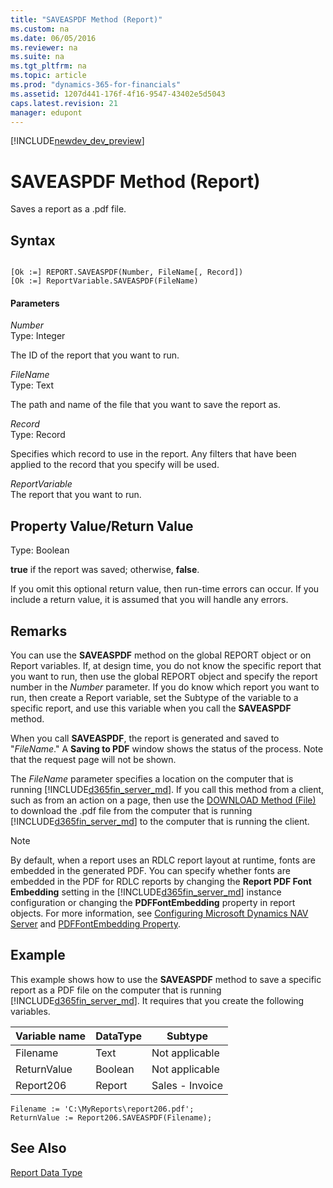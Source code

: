 ```yaml
---
title: "SAVEASPDF Method (Report)"
ms.custom: na
ms.date: 06/05/2016
ms.reviewer: na
ms.suite: na
ms.tgt_pltfrm: na
ms.topic: article
ms.prod: "dynamics-365-for-financials"
ms.assetid: 1207d441-176f-4f16-9547-43402e5d5043
caps.latest.revision: 21
manager: edupont
---
```


[!INCLUDE[newdev_dev_preview](../includes/newdev_dev_preview.md)]

# SAVEASPDF Method (Report)
Saves a report as a .pdf file.  
  
## Syntax  
  
```  
  
[Ok :=] REPORT.SAVEASPDF(Number, FileName[, Record])  
[Ok :=] ReportVariable.SAVEASPDF(FileName)  
```  
  
#### Parameters  
 *Number*  
 Type: Integer  
  
 The ID of the report that you want to run.   
  
 *FileName*  
 Type: Text  
  
 The path and name of the file that you want to save the report as.  
  
 *Record*  
 Type: Record  
  
 Specifies which record to use in the report. Any filters that have been applied to the record that you specify will be used.  
  
 *ReportVariable*  
 The report that you want to run.  
  
## Property Value/Return Value  
 Type: Boolean  
  
 **true** if the report was saved; otherwise, **false**.  
  
 If you omit this optional return value, then run-time errors can occur. If you include a return value, it is assumed that you will handle any errors.  
  
## Remarks  
 You can use the **SAVEASPDF** method on the global REPORT object or on Report variables. If, at design time, you do not know the specific report that you want to run, then use the global REPORT object and specify the report number in the *Number* parameter. If you do know which report you want to run, then create a Report variable, set the Subtype of the variable to a specific report, and use this variable when you call the **SAVEASPDF** method.  
  
 When you call **SAVEASPDF**, the report is generated and saved to "*FileName*." A **Saving to PDF** window shows the status of the process. Note that the request page will not be shown.  
  
 The *FileName* parameter specifies a location on the computer that is running [!INCLUDE[d365fin_server_md](../includes/d365fin_server_md.md)]. If you call this method from a client, such as from an action on a page, then use the [DOWNLOAD Method \(File\)](devenv-DOWNLOAD-Method-File.md) to download the .pdf file from the computer that is running [!INCLUDE[d365fin_server_md](../includes/d365fin_server_md.md)] to the computer that is running the client.  
  
> [!NOTE]  
>  By default, when a report uses an RDLC report layout at runtime, fonts are embedded in the generated PDF. You can specify whether fonts are embedded in the PDF for RDLC reports by changing the **Report PDF Font Embedding** setting in the [!INCLUDE[d365fin_server_md](../includes/d365fin_server_md.md)] instance configuration or changing the **PDFFontEmbedding** property in report objects. For more information, see [Configuring Microsoft Dynamics NAV Server](Configuring-Microsoft-Dynamics-NAV-Server.md) and [PDFFontEmbedding Property](../properties/devenv-PDF-FontEmbedding-Property.md).  
  
## Example  
 This example shows how to use the **SAVEASPDF** method to save a specific report as a PDF file on the computer that is running [!INCLUDE[d365fin_server_md](../includes/d365fin_server_md.md)]. It requires that you create the following variables.  
  
|Variable name|DataType|Subtype|  
|-------------------|--------------|-------------|  
|Filename|Text|Not applicable|  
|ReturnValue|Boolean|Not applicable|  
|Report206|Report|Sales - Invoice|  
  
```  
Filename := 'C:\MyReports\report206.pdf';   
ReturnValue := Report206.SAVEASPDF(Filename);  
```  
  
## See Also  
 [Report Data Type](../datatypes/devenv-Report-Data-Type.md)